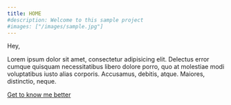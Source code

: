 ```yaml
---
title: HOME
#description: Welcome to this sample project
#images: ["/images/sample.jpg"]
---
```


Hey,


Lorem ipsum dolor sit amet, consectetur adipisicing elit. Delectus error cumque quisquam necessitatibus libero dolore porro, quo at molestiae modi voluptatibus iusto alias corporis. Accusamus, debitis, atque. Maiores, distinctio, neque.

[Get to know me better](/about) 
